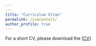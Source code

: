 ```yaml
---
---
title: "Curriculum Vitae"
permalink: /cv&contact/
author_profile: true
---
```



For a short CV, please download the [[CV](https://github.com/xcl-98/xcl-98.github.io/blob/master/_pages/CVLanreduced.pdf)\]
